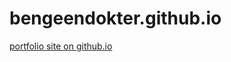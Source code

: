 # bengeendokter.github.io
<a href="https://bengeendokter.github.io">portfolio site on github.io</a>

